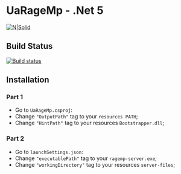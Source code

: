 # **UaRageMp** - .Net 5

[![N|Solid](https://cldup.com/dTxpPi9lDf.thumb.png)](https://nodesource.com/products/nsolid)

## Build Status

[![Build status](https://ci.appveyor.com/api/projects/status/05eocgeoy9iy582o/branch/master?svg=true)](https://ci.appveyor.com/project/Mynken/carwashcore2/branch/master)

## Installation

### Part 1

- Go to `UaRageMp.csproj`:
- Change `"OutputPath"` tag to your `resources PATH`;
- Change `"HintPath"` tag to your resources `Bootstrapper.dll`;

### Part 2

- Go to `launchSettings.json`:
- Change `"executablePath"` tag to your `ragemp-server.exe`;
- Change `"workingDirectory"` tag to your resources `server-files`;
